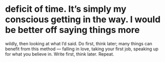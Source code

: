 

# deficit of time. It’s simply my conscious getting in the way. I would be better off saying things more
wildly, then looking at what I’d said. Do first, think later; many things can benefit from this method —
falling in love, taking your first job, speaking up for what you believe in. Write first, think later. Repeat.

